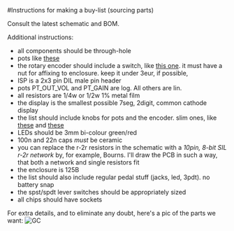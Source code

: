 #Instructions for making a buy-list (sourcing parts)

Consult the latest schematic and BOM.

Additional instructions:

* all components should be through-hole
* pots like [these](http://www.banzaimusic.com/Alpha-16-PC-ANG-1k-REV-log.html)
* the rotary encoder should include a switch, like [this one](http://i.ebayimg.com/00/s/NTc0WDgwMA==/z/tXMAAOxyjP1R0Y~8/$T2eC16d,!%29cE9s4Pu,p!BR0Y+8COh!~~60_35.JPG). it must have a nut for affixing to enclosure. keep it under 3eur, if possible,
* ISP is a 2x3 pin DIL male pin header
* pots PT_OUT_VOL and PT_GAIN are log. All others are lin.
* all resistors are 1/4w or 1/2w 1% metal film
* the display is the smallest possible 7seg, 2digit, common cathode display
* the list should include knobs for pots and the encoder. slim ones, like [these](http://www.banzaimusic.com/Mini-Fluted-knob-violet.html) and [these](http://www.banzaimusic.com/Davies-Knob-1900.html)
* LEDs should be 3mm bi-colour green/red
* 100n and 22n caps *must* be ceramic
* you can replace the r-2r resistors in the schematic with a *10pin, 8-bit SIL r-2r network* by, for example, Bourns. I'll draw the PCB in such a way, that both a network and single resistors fit
* the enclosure is 125B
* the list should also include regular pedal stuff (jacks, led, 3pdt). no battery snap
* the spst/spdt lever switches should be appropriately sized
* all chips should have sockets

For extra details, and to eliminate any doubt, here's a pic of the parts we want:
![GC](http://dl.dropboxusercontent.com/u/23975614/waves/waffle/DSC02951.JPG)
